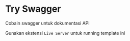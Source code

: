 # Try Swagger

Cobain swagger untuk dokumentasi API

Gunakan ekstensi `Live Server` untuk running template ini

